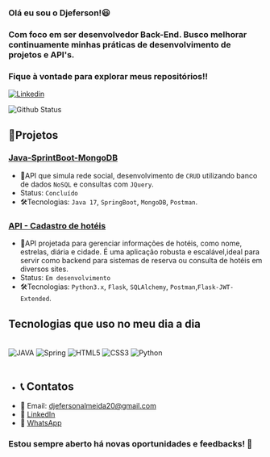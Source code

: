 ### Olá eu sou o Djeferson!😃
### Com foco em ser desenvolvedor Back-End. Busco melhorar continuamente minhas práticas de desenvolvimento de projetos e API's.
### Fique à vontade para explorar meus repositórios!!
[![Linkedin](https://img.shields.io/badge/LinkedIn-0077B5?style=for-the-badge&logo=linkedin&logoColor=white)](https://www.linkedin.com/in/djeferson-almeida-b37932217/)

![Github Status](https://github-readme-stats.vercel.app/api/top-langs/?username=Djeferson-Almeida&layout=compact&theme=vision-friendly-dark)

## 📁Projetos 
### <a href="https://github.com/Djeferson-Almeida/Java-api-rest-mongodb">Java-SprintBoot-MongoDB</a>
* 📌API que simula rede social, desenvolvimento de `CRUD` utilizando banco de dados `NoSQL` e consultas com `JQuery`.
* Status: `Concluído`
* 🛠Tecnologias: `Java 17`, `SpringBoot`, `MongoDB`, `Postman`.

### <a href="https://github.com/Djeferson-Almeida/Python-Rest-Api">API - Cadastro de hotéis</a>
* 📌API projetada para gerenciar informações de hotéis, como nome, estrelas, diária e cidade. É uma aplicação robusta e escalável,ideal para servir como backend para sistemas de reserva ou consulta de hotéis em diversos sites.
* Status: `Em desenvolvimento`
* 🛠Tecnologias: `Python3.x`, `Flask`, `SQLAlchemy`, `Postman`,`Flask-JWT-Extended`.

## Tecnologias que uso no meu dia a dia

<div style= "display: inline_block"><br/> 
<img align="center" alt= "JAVA" src ="https://img.shields.io/badge/Java-ED8B00?style=for-the-badge&logo=openjdk&logoColor=white">
<img align="center" alt= "Spring" src ="https://img.shields.io/badge/Spring-6DB33F?style=for-the-badge&logo=spring&logoColor=white">

<img align="center" alt= "HTML5" src ="https://img.shields.io/badge/HTML5-E34F26?style=for-the-badge&logo=html5&logoColor=white">
<img align="center" alt= "CSS3" src ="https://img.shields.io/badge/CSS3-1572B6?style=for-the-badge&logo=css3&logoColor=white">
<img align="center" alt= "Python" src="https://img.shields.io/badge/python-blue?style=for-the-badge&logo=python&logoColor=white">
</div>
<br/>

* ## 📞 Contatos
* 📧 Email: djefersonalmeida20@gmail.com
* 🔗 <a href="https://www.linkedin.com/in/djeferson-almeida-b37932217/">LinkedIn</a>
* 📱 <a href="https://wa.me/5548996584456/">WhatsApp</a>

### Estou sempre aberto há novas oportunidades e feedbacks! 🚀



